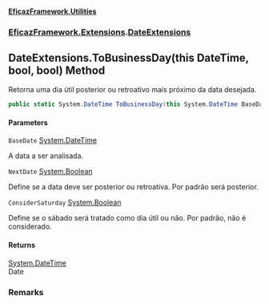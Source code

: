 #### [EficazFramework.Utilities](EficazFrameworkData.md 'EficazFramework Data')
### [EficazFramework.Extensions](EficazFrameworkData.md#EficazFramework.Extensions 'EficazFramework.Extensions').[DateExtensions](EficazFramework.Extensions/DateExtensions.md 'EficazFramework.Extensions.DateExtensions')

## DateExtensions.ToBusinessDay(this DateTime, bool, bool) Method

Retorna uma dia útil posterior ou retroativo mais próximo da data desejada.

```csharp
public static System.DateTime ToBusinessDay(this System.DateTime BaseDate, bool NextDate=true, bool ConsiderSaturday=false);
```
#### Parameters

<a name='EficazFramework.Extensions.DateExtensions.ToBusinessDay(thisSystem.DateTime,bool,bool).BaseDate'></a>

`BaseDate` [System.DateTime](https://docs.microsoft.com/en-us/dotnet/api/System.DateTime 'System.DateTime')

A data a ser analisada.

<a name='EficazFramework.Extensions.DateExtensions.ToBusinessDay(thisSystem.DateTime,bool,bool).NextDate'></a>

`NextDate` [System.Boolean](https://docs.microsoft.com/en-us/dotnet/api/System.Boolean 'System.Boolean')

Define se a data deve ser posterior ou retroativa. Por padrão será posterior.

<a name='EficazFramework.Extensions.DateExtensions.ToBusinessDay(thisSystem.DateTime,bool,bool).ConsiderSaturday'></a>

`ConsiderSaturday` [System.Boolean](https://docs.microsoft.com/en-us/dotnet/api/System.Boolean 'System.Boolean')

Define se o sábado será tratado como dia útil ou não. Por padrão, não é considerado.

#### Returns
[System.DateTime](https://docs.microsoft.com/en-us/dotnet/api/System.DateTime 'System.DateTime')  
Date

### Remarks